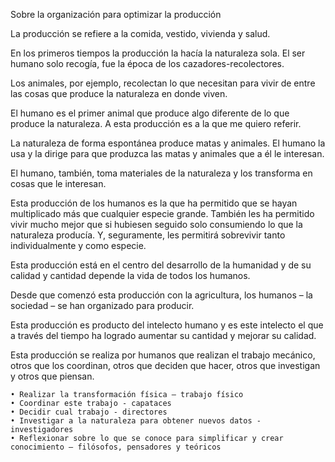 Sobre la organización para optimizar la producción

La producción se refiere a la comida, vestido, vivienda y salud.

En los primeros tiempos la producción la hacía la naturaleza sola. El ser humano solo recogía, fue la época de los cazadores-recolectores.

Los animales, por ejemplo, recolectan lo que necesitan para vivir de entre las cosas que produce la naturaleza en donde viven.

El humano es el primer animal que produce algo diferente de lo que produce la naturaleza. A esta producción es a la que me quiero referir.

La naturaleza de forma espontánea produce matas y animales. El humano la usa y la dirige para que produzca las matas y animales que a él le interesan.

El humano, también, toma materiales de la naturaleza y los transforma en cosas que le interesan.

Esta producción de los humanos es la que ha permitido que se hayan multiplicado más que cualquier especie grande. También les ha permitido vivir mucho mejor que si hubiesen seguido solo consumiendo lo que la naturaleza producía. Y, seguramente, les permitirá sobrevivir tanto individualmente y como especie. 

Esta producción está en el centro del desarrollo de la humanidad y de su calidad y cantidad depende la vida de todos los humanos.

Desde que comenzó esta producción con la agricultura, los humanos – la sociedad – se han organizado para producir. 

Esta producción es producto del intelecto humano y es este intelecto el que a través del tiempo ha logrado aumentar su cantidad y mejorar su calidad. 

Esta producción se realiza por humanos que realizan el trabajo mecánico, otros que los coordinan, otros que deciden que hacer, otros que investigan y otros que piensan.

    • Realizar la transformación física – trabajo físico
    • Coordinar este trabajo - capataces
    • Decidir cual trabajo - directores
    • Investigar a la naturaleza para obtener nuevos datos - investigadores
    • Reflexionar sobre lo que se conoce para simplificar y crear conocimiento – filósofos, pensadores y teóricos

